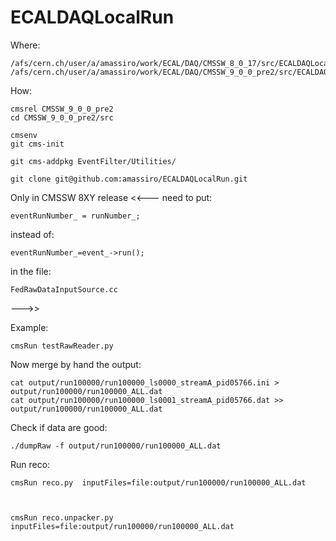 # ECALDAQLocalRun


Where:

    /afs/cern.ch/user/a/amassiro/work/ECAL/DAQ/CMSSW_8_0_17/src/ECALDAQLocalRun
    /afs/cern.ch/user/a/amassiro/work/ECAL/DAQ/CMSSW_9_0_0_pre2/src/ECALDAQLocalRun
    
How:

    cmsrel CMSSW_9_0_0_pre2
    cd CMSSW_9_0_0_pre2/src
    
    cmsenv
    git cms-init
    
    git cms-addpkg EventFilter/Utilities/
    
    git clone git@github.com:amassiro/ECALDAQLocalRun.git

    

Only in CMSSW 8XY release
<<---
need to put:

    eventRunNumber_ = runNumber_;

instead of:

    eventRunNumber_=event_->run();

in the file:

    FedRawDataInputSource.cc

--->>


Example:

    cmsRun testRawReader.py


Now merge by hand the output:

    cat output/run100000/run100000_ls0000_streamA_pid05766.ini > output/run100000/run100000_ALL.dat
    cat output/run100000/run100000_ls0001_streamA_pid05766.dat >> output/run100000/run100000_ALL.dat

Check if data are good:

    ./dumpRaw -f output/run100000/run100000_ALL.dat
    

Run reco:

    cmsRun reco.py  inputFiles=file:output/run100000/run100000_ALL.dat
    


    cmsRun reco.unpacker.py  inputFiles=file:output/run100000/run100000_ALL.dat
    
